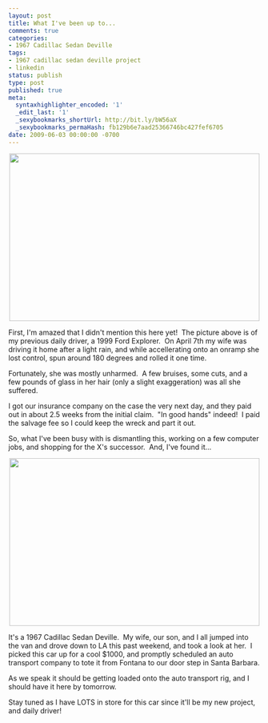 ```yaml
---
layout: post
title: What I've been up to...
comments: true
categories:
- 1967 Cadillac Sedan Deville
tags:
- 1967 cadillac sedan deville project
- linkedin
status: publish
type: post
published: true
meta:
  syntaxhighlighter_encoded: '1'
  _edit_last: '1'
  _sexybookmarks_shortUrl: http://bit.ly/bW56aX
  _sexybookmarks_permaHash: fb129b6e7aad25366746bc427fef6705
date: 2009-06-03 00:00:00 -0700
---
```

<p style="text-align: center;"><img class="aligncenter" src="http://farm4.static.flickr.com/3585/3425699318_0ee89b2b55.jpg" alt="" width="500" height="335" /></p>

First, I'm amazed that I didn't mention this here yet!  The picture above is of my previous daily driver, a 1999 Ford Explorer.  On April 7th my wife was driving it home after a light rain, and while accellerating onto an onramp she lost control, spun around 180 degrees and rolled it one time.

Fortunately, she was mostly unharmed.  A few bruises, some cuts, and a few pounds of glass in her hair (only a slight exaggeration) was all she suffered.

I got our insurance company on the case the very next day, and they paid out in about 2.5 weeks from the initial claim.  "In good hands" indeed!  I paid the salvage fee so I could keep the wreck and part it out.

So, what I've been busy with is dismantling this, working on a few computer jobs, and shopping for the X's successor.  And, I've found it...
<p style="text-align: center;"><img class="aligncenter" src="http://farm4.static.flickr.com/3626/3582951824_0b90f67b0e.jpg" alt="" width="500" height="335" /></p>
<p style="text-align: left;">It's a 1967 Cadillac Sedan Deville.  My wife, our son, and I all jumped into the van and drove down to LA this past weekend, and took a look at her.  I picked this car up for a cool $1000, and promptly scheduled an auto transport company to tote it from Fontana to our door step in Santa Barbara.</p>
<p style="text-align: left;">As we speak it should be getting loaded onto the auto transport rig, and I should have it here by tomorrow.</p>
<p style="text-align: left;">Stay tuned as I have LOTS in store for this car since it'll be my new project, and daily driver!</p>
